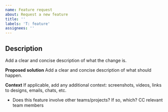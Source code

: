 ```yaml
---
name: Feature request
about: Request a new feature
title: ''
labels: 'T: feature'
assignees: ''
---
```


## Description
Add a clear and concise description of what the change is.

**Proposed solution**
Add a clear and concise description of what should happen.

**Context**
If applicable, add any additional context: screenshots, videos, links to designs, emails, chats, etc.
- Does this feature involve other teams/projects? If so, which? CC relevant team members
